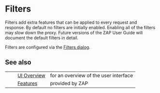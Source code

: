 # Filters #

Filters add extra features that can be applied to every request and response.
By default no filters are initially enabled. Enabling all of the filters may slow down the proxy.
Future versions of the ZAP User Guide will document the default filters in detail.


Filters are configured via the [Filters dialog][].

## See also ##

<table> 
 <tbody>
  <tr>
   <td>&nbsp;&nbsp;&nbsp;&nbsp;</td>
   <td> <a href="HelpUiOverview" rel="nofollow">UI Overview</a></td>
   <td>for an overview of the user interface</td>
  </tr> 
  <tr>
   <td>&nbsp;&nbsp;&nbsp;&nbsp;</td>
   <td> <a href="HelpStartConceptsConcepts" rel="nofollow">Features</a></td>
   <td>provided by ZAP</td>
  </tr> 
 </tbody>
</table>


[Filters dialog]: HelpUiDialogsFilter